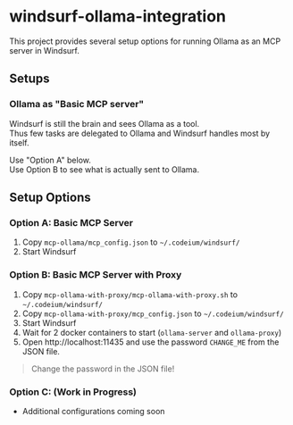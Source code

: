 # windsurf-ollama-integration

This project provides several setup options for running Ollama as an MCP server in Windsurf.

## Setups

### Ollama as "Basic MCP server"

Windsurf is still the brain and sees Ollama as a tool.<br/>
Thus few tasks are delegated to Ollama and Windsurf handles most by itself.

Use "Option A" below.<br/>
Use Option B to see what is actually sent to Ollama.

## Setup Options

### Option A: Basic MCP Server
1. Copy `mcp-ollama/mcp_config.json` to `~/.codeium/windsurf/`
2. Start Windsurf

### Option B: Basic MCP Server with Proxy
1. Copy `mcp-ollama-with-proxy/mcp-ollama-with-proxy.sh` to `~/.codeium/windsurf/`
2. Copy `mcp-ollama-with-proxy/mcp_config.json` to `~/.codeium/windsurf/`
3. Start Windsurf
4. Wait for 2 docker containers to start (`ollama-server` and `ollama-proxy`)
5. Open http://localhost:11435 and use the password `CHANGE_ME` from the JSON file.

> Change the password in the JSON file!

### Option C: (Work in Progress)
* Additional configurations coming soon
